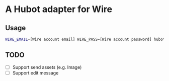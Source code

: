# A Hubot adapter for Wire

## Usage

```bash
WIRE_EMAIL=[Wire account email] WIRE_PASS=[Wire account password] hubot -a wire
```

## TODO

* [ ] Support send assets (e.g. Image)
* [ ] Support edit message
